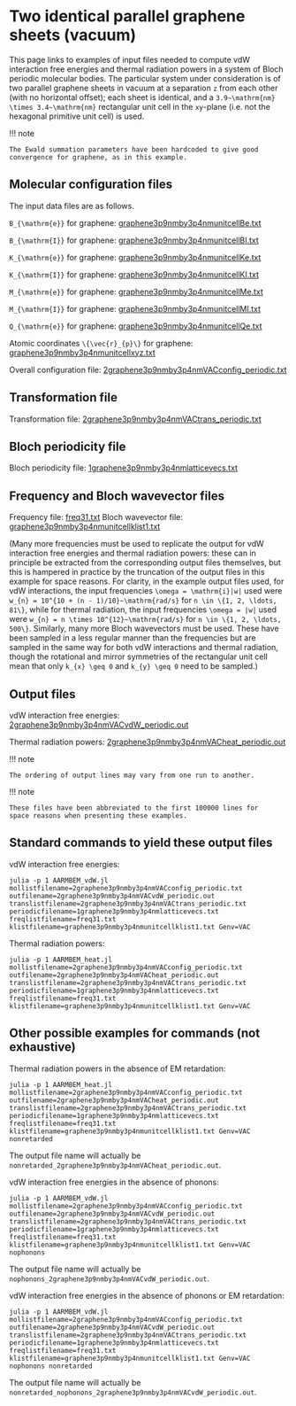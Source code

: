 # Two identical parallel graphene sheets (vacuum)

This page links to examples of input files needed to compute vdW
interaction free energies and thermal radiation powers in a system of
Bloch periodic molecular bodies. The particular system under
consideration is of two parallel graphene sheets in vacuum at a
separation ``z`` from each other (with no horizontal offset); each
sheet is identical, and a ``3.9~\mathrm{nm} \times 3.4~\mathrm{nm}``
rectangular unit cell in the ``xy``-plane (i.e. not the hexagonal
primitive unit cell) is used.

!!! note

    The Ewald summation parameters have been hardcoded to give good
    convergence for graphene, as in this example.

## Molecular configuration files

The input data files are as follows.

``B_{\mathrm{e}}`` for graphene: [graphene3p9nmby3p4nmunitcellBe.txt](graphene3p9nmby3p4nmunitcellBe.txt)

``B_{\mathrm{I}}`` for graphene: [graphene3p9nmby3p4nmunitcellBI.txt](graphene3p9nmby3p4nmunitcellBI.txt)

``K_{\mathrm{e}}`` for graphene: [graphene3p9nmby3p4nmunitcellKe.txt](graphene3p9nmby3p4nmunitcellKe.txt)

``K_{\mathrm{I}}`` for graphene: [graphene3p9nmby3p4nmunitcellKI.txt](graphene3p9nmby3p4nmunitcellKI.txt)

``M_{\mathrm{e}}`` for graphene: [graphene3p9nmby3p4nmunitcellMe.txt](graphene3p9nmby3p4nmunitcellMe.txt)

``M_{\mathrm{I}}`` for graphene: [graphene3p9nmby3p4nmunitcellMI.txt](graphene3p9nmby3p4nmunitcellMI.txt)

``Q_{\mathrm{e}}`` for graphene: [graphene3p9nmby3p4nmunitcellQe.txt](graphene3p9nmby3p4nmunitcellQe.txt)

Atomic coordinates ``\{\vec{r}_{p}\}`` for graphene: [graphene3p9nmby3p4nmunitcellxyz.txt](graphene3p9nmby3p4nmunitcellxyz.txt)


Overall configuration file: [2graphene3p9nmby3p4nmVACconfig_periodic.txt](2graphene3p9nmby3p4nmVACconfig_periodic.txt)

## Transformation file

Transformation file: [2graphene3p9nmby3p4nmVACtrans_periodic.txt](2graphene3p9nmby3p4nmVACtrans_periodic.txt)

## Bloch periodicity file

Bloch periodicity file: [1graphene3p9nmby3p4nmlatticevecs.txt](1graphene3p9nmby3p4nmlatticevecs.txt)

## Frequency and Bloch wavevector files

Frequency file: [freq31.txt](freq31.txt)
Bloch wavevector file: [graphene3p9nmby3p4nmunitcellklist1.txt](graphene3p9nmby3p4nmunitcellklist1.txt)

(Many more frequencies must be used to replicate the output for vdW
interaction free energies and thermal radiation powers: these can in
principle be extracted from the corresponding output files themselves,
but this is hampered in practice by the truncation of the output files
in this example for space reasons. For clarity,
in the example output files used, for vdW interactions, the input
frequencies ``\omega = \mathrm{i}|w|`` used were
``w_{n} = 10^{10 + (n - 1)/10}~\mathrm{rad/s}`` for
``n \in \{1, 2, \ldots, 81\}``, while for thermal radiation, the input
frequencies ``\omega = |w|`` used
were ``w_{n} = n \times 10^{12}~\mathrm{rad/s}`` for
``n \in \{1, 2, \ldots, 500\}``. Similarly, many more Bloch wavevectors
must be used. These have been sampled in a less regular manner than
the frequencies but are sampled in the same way for both vdW
interactions and thermal radiation, though the rotational and mirror
symmetries of the rectangular unit cell mean that only
``k_{x} \geq 0`` and ``k_{y} \geq 0`` need to be sampled.)

## Output files

vdW interaction free energies: [2graphene3p9nmby3p4nmVACvdW_periodic.out](2graphene3p9nmby3p4nmVACvdW_periodic.out)

Thermal radiation powers: [2graphene3p9nmby3p4nmVACheat_periodic.out](2graphene3p9nmby3p4nmVACheat_periodic.out)

!!! note

    The ordering of output lines may vary from one run to another.

!!! note

    These files have been abbreviated to the first 100000 lines for
    space reasons when presenting these examples.

## Standard commands to yield these output files

vdW interaction free energies:
```
julia -p 1 AARMBEM_vdW.jl mollistfilename=2graphene3p9nmby3p4nmVACconfig_periodic.txt outfilename=2graphene3p9nmby3p4nmVACvdW_periodic.out translistfilename=2graphene3p9nmby3p4nmVACtrans_periodic.txt periodicfilename=1graphene3p9nmby3p4nmlatticevecs.txt freqlistfilename=freq31.txt klistfilename=graphene3p9nmby3p4nmunitcellklist1.txt Genv=VAC
```

Thermal radiation powers:
```
julia -p 1 AARMBEM_heat.jl mollistfilename=2graphene3p9nmby3p4nmVACconfig_periodic.txt outfilename=2graphene3p9nmby3p4nmVACheat_periodic.out translistfilename=2graphene3p9nmby3p4nmVACtrans_periodic.txt periodicfilename=1graphene3p9nmby3p4nmlatticevecs.txt freqlistfilename=freq31.txt klistfilename=graphene3p9nmby3p4nmunitcellklist1.txt Genv=VAC
```

## Other possible examples for commands (not exhaustive)

Thermal radiation powers in the absence of EM retardation:
```
julia -p 1 AARMBEM_heat.jl mollistfilename=2graphene3p9nmby3p4nmVACconfig_periodic.txt outfilename=2graphene3p9nmby3p4nmVACheat_periodic.out translistfilename=2graphene3p9nmby3p4nmVACtrans_periodic.txt periodicfilename=1graphene3p9nmby3p4nmlatticevecs.txt freqlistfilename=freq31.txt klistfilename=graphene3p9nmby3p4nmunitcellklist1.txt Genv=VAC nonretarded
```
The output file name will actually be
`nonretarded_2graphene3p9nmby3p4nmVACheat_periodic.out`.

vdW interaction free energies in the absence of phonons:
```
julia -p 1 AARMBEM_vdW.jl mollistfilename=2graphene3p9nmby3p4nmVACconfig_periodic.txt outfilename=2graphene3p9nmby3p4nmVACvdW_periodic.out translistfilename=2graphene3p9nmby3p4nmVACtrans_periodic.txt periodicfilename=1graphene3p9nmby3p4nmlatticevecs.txt freqlistfilename=freq31.txt klistfilename=graphene3p9nmby3p4nmunitcellklist1.txt Genv=VAC nophonons
```
The output file name will actually be
`nophonons_2graphene3p9nmby3p4nmVACvdW_periodic.out`.

vdW interaction free energies in the absence of phonons or EM
retardation:
```
julia -p 1 AARMBEM_vdW.jl mollistfilename=2graphene3p9nmby3p4nmVACconfig_periodic.txt outfilename=2graphene3p9nmby3p4nmVACvdW_periodic.out translistfilename=2graphene3p9nmby3p4nmVACtrans_periodic.txt periodicfilename=1graphene3p9nmby3p4nmlatticevecs.txt freqlistfilename=freq31.txt klistfilename=graphene3p9nmby3p4nmunitcellklist1.txt Genv=VAC nophonons nonretarded
```
The output file name will actually be
`nonretarded_nophonons_2graphene3p9nmby3p4nmVACvdW_periodic.out`.

